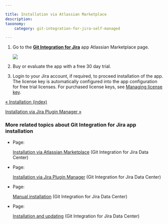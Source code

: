 ```yaml
---

title: Installation via Atlassian Marketplace
description:
taxonomy:
    category: git-integration-for-jira-self-managed

---
```

1.  Go to the [**Git Integration for Jira**](https://marketplace.atlassian.com/apps/4984/git-integration-for-jira?tab=overview&hosting=cloud) [](https://marketplace.atlassian.com/plugins/com.xiplink.jira.git.jira_git_plugin)app Atlassian Marketplace page.

    ![](https://bigbrassband.atlassian.net/wiki/download/attachments/1930395898/marketplace-buy-trial-git-plugin(c).png?version=1&modificationDate=1630642769873&cacheVersion=1&api=v2)
2.  Buy or evaluate the app with a free 30 day trial.

3.  Login to your Jira account, if required, to proceed installation of the app. The license key is automatically configured into the app configuration for free trial licenses. For purchased license keys, see [Managing license key](/wiki/spaces/GIJDC/pages/1930396028/Managing+license+key).


[« Installation (index)](/git-integration-for-jira-self-managed/Installation)

[Installation via Jira Plugin Manager »](/wiki/spaces/GIJDC/pages/1930395928/Installation+via+Jira+Plugin+Manager)

### More related topics about Git Integration for Jira app installation

*   Page:

    [Installation via Atlassian Marketplace](/wiki/spaces/GIJDC/pages/1930395898/Installation+via+Atlassian+Marketplace) (Git Integration for Jira Data Center)

*   Page:

    [Installation via Jira Plugin Manager](/wiki/spaces/GIJDC/pages/1930395928/Installation+via+Jira+Plugin+Manager) (Git Integration for Jira Data Center)

*   Page:

    [Manual installation](/git-integration-for-jira-self-managed/Manual-installation) (Git Integration for Jira Data Center)

*   Page:

    [Installation and updating](/wiki/spaces/GIJDC/pages/1930395997/Installation+and+updating) (Git Integration for Jira Data Center)